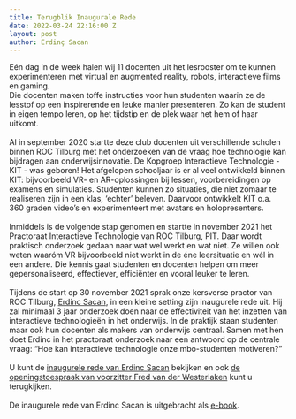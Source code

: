 ```yaml
---
title: Terugblik Inaugurale Rede
date: 2022-03-24 22:16:00 Z
layout: post
author: Erdinç Sacan
---
```


Eén dag in de week halen wij 11 docenten uit het lesrooster om te kunnen experimenteren met virtual en augmented reality, robots, interactieve films en gaming. \
Die docenten maken toffe instructies voor hun studenten waarin ze de lesstof op een inspirerende en leuke manier presenteren. Zo kan de student in eigen tempo leren, op het tijdstip en de plek waar het hem of haar uitkomt. \
\
Al in september 2020 startte deze club docenten uit verschillende scholen binnen ROC Tilburg met het onderzoeken van de vraag hoe technologie kan bijdragen aan onderwijsinnovatie. De Kopgroep Interactieve Technologie - KIT - was geboren! Het afgelopen schooljaar is er al veel ontwikkeld binnen KIT: bijvoorbeeld VR- en AR-oplossingen bij lessen, voorbereidingen op examens en simulaties. Studenten kunnen zo situaties, die niet zomaar te realiseren zijn in een klas, ‘echter’ beleven. Daarvoor ontwikkelt KIT o.a. 360 graden video’s en experimenteert met avatars en holopresenters. \
\
Inmiddels is de volgende stap genomen en startte in november 2021 het Practoraat Interactieve Technologie van ROC Tilburg, PIT. Daar wordt praktisch onderzoek gedaan naar wat wel werkt en wat niet. Ze willen ook weten waaróm VR bijvoorbeeld niet werkt in de éne leersituatie en wél in een andere. Die kennis gaat studenten en docenten helpen om meer gepersonaliseerd, effectiever, efficiënter en vooral leuker te leren. \
\
Tijdens de start op 30 november 2021 sprak onze kersverse practor van ROC Tilburg, [Erdinc Sacan](https://www.linkedin.com/in/ACoAAAARcs4BAq6jlXPNvSeJgVjUuMOI0KZJBaY), in een kleine setting zijn inaugurele rede uit. Hij zal minimaal 3 jaar onderzoek doen naar de effectiviteit van het inzetten van interactieve technologieën in het onderwijs. In de praktijk staan studenten maar ook hun docenten als makers van onderwijs centraal. Samen met hen doet Erdinc in het practoraat onderzoek naar een antwoord op de centrale vraag: “Hoe kan interactieve technologie onze mbo-studenten motiveren?” \
\
U kunt de [inaugurele rede van Erdinc Sacan](https://youtu.be/F2zXLG7zsw0) bekijken en ook [de openingstoespraak van voorzitter Fred van der Westerlaken](https://youtu.be/PaMMVCPam6o) kunt u terugkijken.\
\
De inaugurele rede van Erdinc Sacan is uitgebracht als [e-book](http://bit.ly/PITebook).